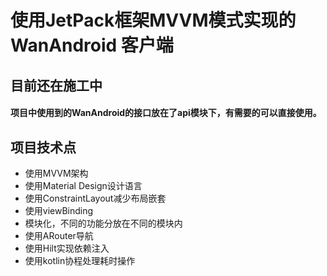 # 使用JetPack框架MVVM模式实现的 WanAndroid 客户端
## 目前还在施工中
#### 项目中使用到的WanAndroid的接口放在了api模块下，有需要的可以直接使用。

## 项目技术点
- 使用MVVM架构
- 使用Material Design设计语言
- 使用ConstraintLayout减少布局嵌套
- 使用viewBinding
- 模块化，不同的功能分放在不同的模块内
- 使用ARouter导航
- 使用Hilt实现依赖注入
- 使用kotlin协程处理耗时操作

